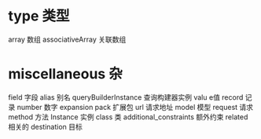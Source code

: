 # type 类型
array 数组
associativeArray 关联数组

# miscellaneous 杂
field 字段
alias 别名
queryBuilderInstance 查询构建器实例
valu e值
record 记录
number 数字
expansion pack 扩展包
url 请求地址
model 模型
request 请求
method 方法
Instance 实例
class 类
additional_constraints 额外约束
related 相关的
destination 目标

